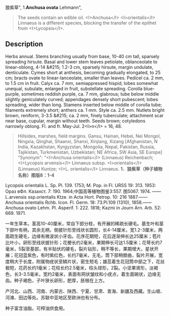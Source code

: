 狼紫草",
1.**Anchusa ovata** Lehmann",

> The seeds contain an edible oil. &lt;I&gt;Anchusa&lt;/I&gt; &lt;I&gt;orientalis&lt;/I&gt; Linnaeus is a different species, blocking the transfer of the epithet from &lt;I&gt;Lycopsis&lt;/I&gt;.

## Description
Herbs annual. Stems branching usually from base, 10-40 cm tall, sparsely spreading hirsute. Basal and lower stem leaves petiolate, oblanceolate to linear-oblong, 4-14 &amp;#215; 1.2-3 cm, sparsely hirsute, margin undulate, denticulate. Cymes short at anthesis, becoming gradually elongated, to 25 cm; bracts ovate to linear-lanceolate, smaller than leaves. Pedicel ca. 2 mm, to 1.5 cm in fruit. Calyx ca. 7 mm, semiappressed hispid; lobes somewhat unequal, subulate, enlarged in fruit, substellate spreading. Corolla blue-purple, sometimes reddish purple, ca. 7 mm, glabrous; tube below middle slightly geniculately curved; appendages densely short pubescent; lobes spreading, wider than long. Stamens inserted below middle of corolla tube; filaments extremely short; anthers ca. 1 mm. Style ca. 2.5 mm. Nutlets bright brown, reniform, 3-3.5 &amp;#215; ca. 2 mm, finely tuberculate; attachment scar near base, cupular, margin without teeth. Seeds brown; cotyledons narrowly oblong. Fl. and fr. May-Jul. 2&lt;I&gt;n&lt;/I&gt; = 16, 48.

> Hillsides, marshes, field margins. Gansu, Hainan, Hebei, Nei Mongol, Ningxia, Qinghai, Shaanxi, Shanxi, Xinjiang, Xizang [Afghanistan, N India, Kazakhstan, Kyrgyzstan, Mongolia, Nepal, Pakistan, Russia, Tajikistan, Turkmenistan, Uzbekistan; NE Africa, SW Asia, SE Europe]
  "Synonym": "&lt;I&gt;Anchusa orientalis&lt;/I&gt; (Linnaeus) Reichenbach; &lt;I&gt;Lycopsis arvensis&lt;/I&gt; Linnaeus subsp. &lt;I&gt;orientalis&lt;/I&gt; (Linnaeus) Kuntze; &lt;I&gt;L. orientalis&lt;/I&gt; Linnaeus.
**1．狼紫草（种子植物名称）图版8：1-4**

Lycopsis orientalis L. Sp. Pl. 139. 1753; M. Pop. in Fl. URSS 19: 313. 1953: Ораз вФл. Казахст. 7: 190. 1964;中国高等植物图鉴3:557. 图5067. 1974. ——L.arvensis ssp.orientalis Ktze. in Acta Hort. Petrop. 10: 216 1887.——Anchusa orientalis Rchb. Icon. Fl. Germ. 18: 73.Pl.109 (1310), 1858.——Anchusa ovato Lehm. Pl. Asperif. 1: 222. 1818; Kazmi in Journ Arn. Arb. 52: 669. 1971.

一年生草本。茎高10-40厘米，常自下部分枝，有开展的稀疏长硬毛。基生叶和茎下部叶有柄，其余无柄，倒披针形至线状长圆形，长4-14厘米，宽1.2-3厘米，两面疏生硬毛，边缘有微波状小牙齿。花序花期短，花后逐渐伸长达25厘米；苞片比叶小，卵形至线状披针形；花梗长约2毫米，果期伸长可达1.5厘米；花萼长约7毫米，5裂至基部，有半贴伏的硬毛，裂片钻形，稍不等长，果期增大，星状开展；花冠蓝紫色，有时紫红色，长约7毫米，无毛，筒下部稍膝曲，裂片开展，宽度稍大于长度，附属物疣状至鳞片状，密生短毛；雄蕊着生花冠筒中部之下，花丝极短，花药长约1毫米；花柱长约2.5毫米，柱头球形，2裂。小坚果肾形，淡褐色，长3-3.5毫米，宽约2毫米，表面有网状皱纹和小疣点，着生面碗状，边缘无齿。种子褐色，子叶狭长卵形，肥厚，胚根在上方。

产河北、山西、河南、内蒙古、陕西、宁夏、甘肃、青海、新疆及西藏。生山坡、河滩、田边等处。苏联中亚地区至欧洲也有分布。

种子富含油脂，可榨油供食用。
